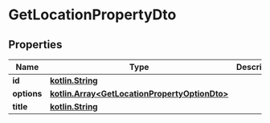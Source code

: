 # GetLocationPropertyDto

## Properties
Name | Type | Description | Notes
------------ | ------------- | ------------- | -------------
**id** | [**kotlin.String**](.md) |  |  [optional]
**options** | [**kotlin.Array&lt;GetLocationPropertyOptionDto&gt;**](GetLocationPropertyOptionDto.md) |  |  [optional]
**title** | [**kotlin.String**](.md) |  |  [optional]
